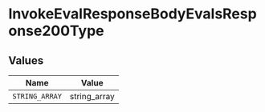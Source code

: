 # InvokeEvalResponseBodyEvalsResponse200Type


## Values

| Name           | Value          |
| -------------- | -------------- |
| `STRING_ARRAY` | string_array   |